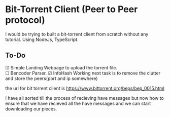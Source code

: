 # Bit-Torrent Client (Peer to Peer protocol)

I would be trying to built a bit-torrent client from scratch without any tutorial. Using NodeJs, TypeScript.

## To-Do

&#9745; Simple Landing Webpage to upload the torrent file.  
&#9744; Bencoder Parser.
&#9745; InfoHash Working
next task is to remove the clutter and store the peers(port and ip somewhere)

the url for bit torrent client is https://www.bittorrent.org/beps/bep_0015.html

I have all sorted till the process of recieving have messages but now how to ensure that we have recieved all the have messages and we can start downloading our pieces.